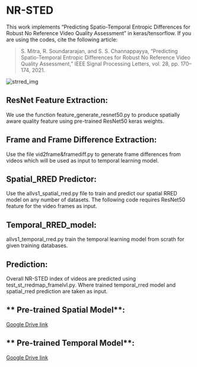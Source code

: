 # NR-STED
This work implements “Predicting Spatio-Temporal Entropic Differences for
Robust No Reference Video Quality Assessment” in keras/tensorflow. If you are using the codes, cite the following article:

>S. Mitra, R. Soundararajan, and S. S. Channappayya, “Predicting Spatio-Temporal Entropic Differences for Robust No Reference Video Quality Assessment,” IEEE Signal Processing Letters, vol. 28, pp. 170–174, 2021.
 
![strred_img](https://user-images.githubusercontent.com/35575223/130897322-aa60817a-0134-4f40-82f4-e0b9bc373256.png)

## **ResNet Feature Extraction**:
We use the function feature_generate_resnet50.py to produce spatially aware quality feature using pre-trained ResNet50 keras weights.

## **Frame and Frame Difference Extraction**: 
Use the file vid2frame&framediff.py to generate frame differences from videos which will be used as input to temporal learning model.

## **Spatial_RRED Predictor**:
Use the allvs1_spatial_rred.py file to train and predict our spatial RRED model on any number of datasets. The following code requires ResNet50 feature for the video frames as input.

## **Temporal_RRED_model**: 
allvs1_temporal_rred.py train the temporal learning model from scrath for given training databases.

## **Prediction**:
Overall NR-STED index of videos are predicted using test_st_rredmap_framelvl.py. Where trained temporal_rred model and spatial_rred prediction are taken as input.

## ** Pre-trained Spatial Model**:
[Google Drive link](https://drive.google.com/file/d/1nssTD1MwD-C9JZavjfZ68fDhqXvKqP66/view?usp=sharing)

## ** Pre-trained Temporal Model**:
[Google Drive link](https://drive.google.com/file/d/1xK0hoyIzylk9MUd2p2J1ITZ1kUUIo4Xt/view?usp=sharing)
